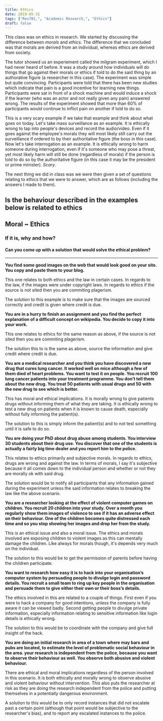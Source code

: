 ```yaml
---
title: Ethics
date: 2019-05-31
tags: ["Res701,", "Academic Research,", "Ethics"]
draft: false
---
```


This class was on ethics in research. We started by discussing the difference between *morals* and *ethics*. The difference that we concluded was that morals are derived from an individual, whereas ethics are derived from society. 

The tutor showed us an experiement called the milgram experiment, which I had never heard of before. It was a study around how individuals will do things that go against their morals or ethics if told to do the said thing by an authorative figure (a researcher in this case). The experiment was simple but quite convincing. Participants were told that there has been new studies which indicate that pain is a good incentive for learning new things. Participants were sat in front of a shock machine and would induce a shock if the learner (who was an actor and not really given any pain) answered wrong. The results of the experiment showed that more than 60% of participants would continue to inflict pain on another if told to do so.

This is a very scary example if we take that example and think about what goes on today. Let's take mass surveillance as an example. It is ethically wrong to tap into people's devices and record the audio/video. Even if it goes against the employee's morals they will most likely still carry out the surveillance if ordered to by their authoritative figure (the boss in this case). Now let's take interrogation as an example. It is ethically wrong to harm someone during interrogation, even if it's someone who may pose a threat, yet most likely harm will still be done (regardless of morals) if the person is told to do so by the authoritative figure (in this case it may be the president or prime minister). *Scary*.

The next thing we did in class was we were then given a set of questions relating to ethics that we were to answer, which are as follows (including the answers I made to them).


## Is the behaviour described in the examples below is related to ethics

## **Moral ~ Ethics**

### If it is, why and how?
#### Can you come up with a solution that would solve the ethical problem?

<hr>

**You find some good images on the web that would look good on your site.  You copy and paste them to your blog.**

This one relates to both ethics and the law in certain cases. In regards to the law, if the images were under copyright laws. In regards to ethics if the source is not sited then you are commiting plagerism.

The solution to this example is to make sure that the images are sourced correctly and credit is given where credit is due.

**You are in a hurry to finish an assignment and you find the perfect explanation of a difficult concept on wikipedia. You decide to copy it into your work.**

This one relates to ethics for the same reason as above, if the source is not sited then you are commiting plagerism.

The solution this to is the same as above, source the information and give credit where credit is due.

**You are a medical researcher and you think you have discovered a new drug that cures lung cancer.  It worked well on mice although a few of them died of heart problems. You want to test it on people.  You recruit 100 lung cancer patients into your treatment programme. You don’t tell them about the new drug.  You treat 50 patients with usual drugs and 50 with the new drug to see which is better.**

This has moral and ethical implications. It is morally wrong to give patients drugs without informing them of what they are taking. It is ethically wrong to test a new drug on patients when it is known to cause death, especially without fully informing the patient(s).

The solution to this is simply inform the patient(s) and to not test something until it is safe to do so.

**You are doing your PhD about drug abuse among students.  You interview 30 students about their drug use. You discover that one of the students is actually a fairly big time dealer and you report him to the police.**

This relates to ethics primarily and subjective morals. In regards to ethics, drugs are wrong and against the law. In terms of morals, I say it's subjective because it all comes down to the individual person and whether or not they are morally ok with said drug.

The solution would be to notify all participants that any information gained during the experiment unless the said information relates to breaking the law like the above scenario.

**You are a researcher looking at the effect of violent computer games on children.  You recruit 20 children into your study. Over a month you regularly show them images of violence to see if it has an adverse effect on their behaviour.  One of the children becomes quite distressed each time and so you stop showing her images and drop her from the study.**

This is an ethical issue and also a moral issue. The ethics and morals involved are exposing children to violent images as this can mentally damage the children. Like always for morals though, it's depends very much on the individual. 

The solution to this would be to get the permission of parents before having the children participate.

**You want to research how easy it is to hack into your organisation’s computer system by persuading people to divulge login and password details.  You recruit a small team to ring up key people in the organisation and persuade them to give either their own or their boss’s details.**

The ethics involved in this are related to a couple of things. First even if you were to hack a company for good intentions, unless the company is fully aware it can be viewed badly. Second getting people to divulge private information, especially information relating to sensitive information like login details is ethically wrong. 

The solution to this would be to coordinate with the company and give full insight of the hack.

**You are doing an initial research in area of a town where may bars and pubs are located, to estimate the level of problematic social behaviour in the area. your research is independent from the police, because you want to observe their behaviour as well. You observe both abusive and violent behaviour.**

There are ethical and moral implications regardless of the person involved in this scenario. It is both ethically and morally wrong to observe abusive and violent behaviour without intervention. This also puts the researcher at risk as they are doing the research independent from the police and putting themselves in a potentially dangerous environment.

A solution to this would be to only record instances that did not escalate past a certain point (although that point would be subjective to the researcher's bias), and to report any escalated instances to the police.